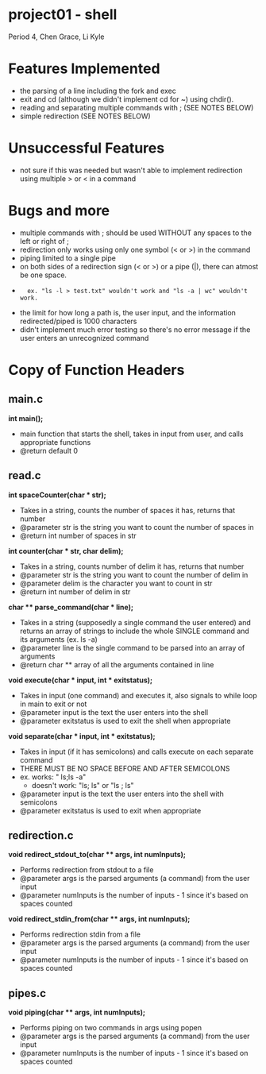 # project01 - shell
Period 4, Chen Grace, Li Kyle
# Features Implemented #
- the parsing of a line including the fork and exec 
- exit and cd (although we didn't implement cd for ~) using chdir().
- reading and separating multiple commands with ; (SEE NOTES BELOW)
- simple redirection (SEE NOTES BELOW)

# Unsuccessful Features #
- not sure if this was needed but wasn't able to implement redirection using multiple > or < in a command

# Bugs and more #
- multiple commands with ; should be used WITHOUT any spaces to the left or right of ;
- redirection only works using only one symbol (< or >) in the command
- piping limited to a single pipe
- on both sides of a redirection sign (< or >) or a pipe (|), there can atmost be one space. 
-       ex. "ls -l > test.txt" wouldn't work and "ls -a | wc" wouldn't work. 
- the limit for how long a path is, the user input, and the information redirected/piped is 1000 characters
- didn't implement much error testing so there's no error message if the user enters an unrecognized command

# Copy of Function Headers #
## main.c ##
**int main();**
- main function that starts the shell, takes in input from user, and calls appropriate functions
- @return default 0

## read.c ##
**int spaceCounter(char * str);**
- Takes in a string, counts the number of spaces it has, returns that number
- @parameter str is the string you want to count the number of spaces in
- @return int number of spaces in str

**int counter(char * str, char delim);**
- Takes in a string, counts number of delim it has, returns that number
- @parameter str is the string you want to count the number of delim in
- @parameter delim is the character you want to count in str
- @return int number of delim in str

**char ** parse_command(char * line);**
- Takes in a string (supposedly a single command the user entered) and returns an array of strings to include the whole SINGLE command and its arguments (ex. ls -a)
- @parameter line is the single command to be parsed into an array of arguments
- @return char ** array of all the arguments contained in line

**void execute(char * input, int * exitstatus);**
- Takes in input (one command) and executes it, also signals to while loop in main to exit or not
- @parameter input is the text the user enters into the shell
- @parameter exitstatus is used to exit the shell when appropriate

**void separate(char * input, int * exitstatus);**
- Takes in input (if it has semicolons) and calls execute on each separate command
- THERE MUST BE NO SPACE BEFORE AND AFTER SEMICOLONS
- ex. works: " ls;ls -a"
    - doesn't work: "ls; ls" or "ls ; ls"
- @parameter input is the text the user enters into the shell with semicolons
- @parameter exitstatus is used to exit when appropriate

## redirection.c ##
**void redirect_stdout_to(char ** args, int numInputs);**
- Performs redirection from stdout to a file
- @parameter args is the parsed arguments (a command) from the user input
- @parameter numInputs is the number of inputs - 1 since it's based on spaces counted

**void redirect_stdin_from(char ** args, int numInputs);**
- Performs redirection stdin from a file
- @parameter args is the parsed arguments (a command) from the user input
- @parameter numInputs is the number of inputs - 1 since it's based on spaces counted

## pipes.c ##
**void piping(char ** args, int numInputs);**
- Performs piping on two commands in args using popen
- @parameter args is the parsed arguments (a command) from the user input
- @parameter numInputs is the number of inputs - 1 since it's based on spaces counted
